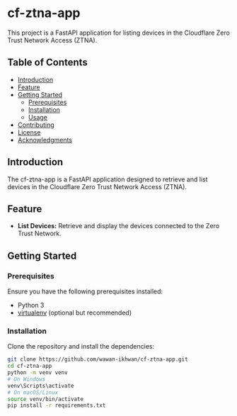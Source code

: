 # cf-ztna-app

This project is a FastAPI application for listing devices in the Cloudflare Zero Trust Network Access (ZTNA).

## Table of Contents

- [Introduction](#introduction)
- [Feature](#feature)
- [Getting Started](#getting-started)
  - [Prerequisites](#prerequisites)
  - [Installation](#installation)
  - [Usage](#usage)
- [Contributing](#contributing)
- [License](#license)
- [Acknowledgments](#acknowledgments)

## Introduction

The cf-ztna-app is a FastAPI application designed to retrieve and list devices in the Cloudflare Zero Trust Network Access (ZTNA).

## Feature

- **List Devices:** Retrieve and display the devices connected to the Zero Trust Network.

## Getting Started

### Prerequisites

Ensure you have the following prerequisites installed:

- Python 3
- [virtualenv](https://virtualenv.pypa.io/) (optional but recommended)

### Installation

Clone the repository and install the dependencies:

```bash
git clone https://github.com/wawan-ikhwan/cf-ztna-app.git
cd cf-ztna-app
python -m venv venv
# On Windows
venv\Scripts\activate
# On macOS/Linux
source venv/bin/activate
pip install -r requirements.txt
```

